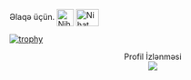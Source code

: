 Əlaqə üçün.
<a href="https://telegram.me/nihatfarz" target="blank"><img align="center" src="https://telegra.ph/file/26d2289b53f2b5f183a49.png" alt="Nihat Farz" height="30" width="30" /></a>
<a href="https://instagram.com/nihatfarz" target="blank"><img align="center" src="https://raw.githubusercontent.com/rahuldkjain/github-profile-readme-generator/master/src/images/icons/Social/instagram.svg" alt="Nihat Farz" height="30" width="40" /></a>






[![trophy](https://github-profile-trophy.vercel.app/?username=nihatfarz-na&theme=nord&column=7)](https://github.com/nihatfarz/github-profile-trophy)



<p align="center"> 
  Profil İzlənməsi<br>
  <img src="https://profile-counter.glitch.me/nihatfarz/count.svg" />
</p>
